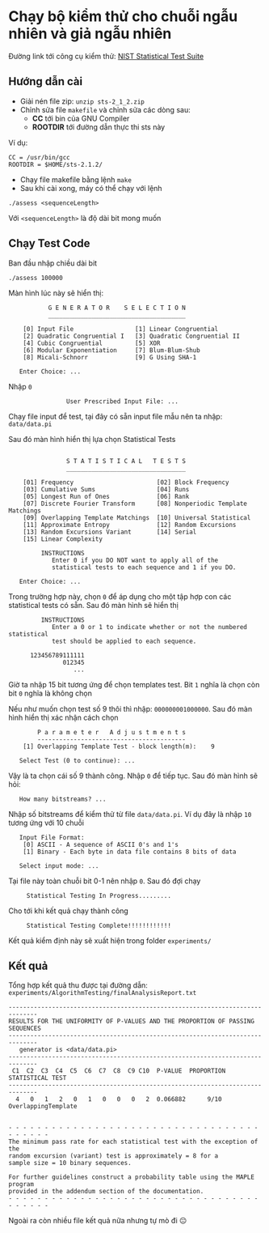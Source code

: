 # Chạy bộ kiểm thử cho chuỗi ngẫu nhiên và giả ngẫu nhiên

Đường link tới công cụ kiểm thử: [NIST Statistical Test Suite](https://csrc.nist.gov/projects/random-bit-generation/documentation-and-software)

## Hướng dẫn cài

- Giải nén file zip: `unzip sts-2_1_2.zip`
- Chỉnh sửa file `makefile` và chỉnh sửa các dòng sau:
    + **CC** tới bin của GNU Compiler
    + **ROOTDIR** tới đường dẫn thực thi sts này

Ví dụ:
```
CC = /usr/bin/gcc
ROOTDIR = $HOME/sts-2.1.2/
```
- Chạy file makefile bằng lệnh `make`
- Sau khi cài xong, máy có thể chạy với lệnh
```
./assess <sequenceLength>
```
Với `<sequenceLength>` là độ dài bit mong muốn

## Chạy Test Code

Ban đầu nhập chiều dài bit
```
./assess 100000
```
Màn hình lúc này sẽ hiển thị:
```
           G E N E R A T O R    S E L E C T I O N 
           ______________________________________

    [0] Input File                 [1] Linear Congruential
    [2] Quadratic Congruential I   [3] Quadratic Congruential II
    [4] Cubic Congruential         [5] XOR
    [6] Modular Exponentiation     [7] Blum-Blum-Shub
    [8] Micali-Schnorr             [9] G Using SHA-1

   Enter Choice: ...
```
Nhập `0`
```
                User Prescribed Input File: ...
```
Chạy file input để test, tại đây có sẵn input file mẫu nên ta nhập: `data/data.pi`

Sau đó màn hình hiển thị lựa chọn Statistical Tests
```

                S T A T I S T I C A L   T E S T S
                _________________________________

    [01] Frequency                       [02] Block Frequency
    [03] Cumulative Sums                 [04] Runs
    [05] Longest Run of Ones             [06] Rank
    [07] Discrete Fourier Transform      [08] Nonperiodic Template Matchings
    [09] Overlapping Template Matchings  [10] Universal Statistical
    [11] Approximate Entropy             [12] Random Excursions
    [13] Random Excursions Variant       [14] Serial
    [15] Linear Complexity

         INSTRUCTIONS
            Enter 0 if you DO NOT want to apply all of the
            statistical tests to each sequence and 1 if you DO.

   Enter Choice: ...
```
Trong trường hợp này, chọn `0` để áp dụng cho một tập hợp con các statistical tests có sẵn. Sau đó màn hình sẽ hiển thị
```
         INSTRUCTIONS
            Enter a 0 or 1 to indicate whether or not the numbered statistical
            test should be applied to each sequence.

      123456789111111
               012345
                  ...
```
Giờ ta nhập 15 bit tương ứng để chọn templates test. Bit `1` nghĩa là chọn còn bit `0` nghĩa là không chọn

Nếu như muốn chọn test số 9 thôi thì nhập: `000000001000000`. Sau đó màn hình hiển thị xác nhận cách chọn
```
        P a r a m e t e r   A d j u s t m e n t s
        -----------------------------------------
    [1] Overlapping Template Test - block length(m):    9

   Select Test (0 to continue): ...
```
Vậy là ta chọn cái số 9 thành công. Nhập `0` để tiếp tục. Sau đó màn hình sẽ hỏi:
```
   How many bitstreams? ...
```
Nhập số bitstreams để kiểm thử từ file `data/data.pi`. Ví dụ đây là nhập `10` tương ứng với 10 chuỗi
```
   Input File Format:
    [0] ASCII - A sequence of ASCII 0's and 1's
    [1] Binary - Each byte in data file contains 8 bits of data

   Select input mode: ...
```
Tại file này toàn chuỗi bit 0-1 nên nhập `0`. Sau đó đợi chạy
```
     Statistical Testing In Progress.........
```
Cho tới khi kết quả chạy thành công
```
     Statistical Testing Complete!!!!!!!!!!!!
```
Kết quả kiểm định này sẽ xuất hiện trong folder `experiments/`

## Kết quả

Tổng hợp kết quả thu được tại đường dẫn: `experiments/AlgorithmTesting/finalAnalysisReport.txt`

```
------------------------------------------------------------------------------
RESULTS FOR THE UNIFORMITY OF P-VALUES AND THE PROPORTION OF PASSING SEQUENCES
------------------------------------------------------------------------------
   generator is <data/data.pi>
------------------------------------------------------------------------------
 C1  C2  C3  C4  C5  C6  C7  C8  C9 C10  P-VALUE  PROPORTION  STATISTICAL TEST
------------------------------------------------------------------------------
  4   0   1   2   0   1   0   0   0   2  0.066882      9/10      OverlappingTemplate


- - - - - - - - - - - - - - - - - - - - - - - - - - - - - - - - - - - - - - - - -
The minimum pass rate for each statistical test with the exception of the
random excursion (variant) test is approximately = 8 for a
sample size = 10 binary sequences.

For further guidelines construct a probability table using the MAPLE program
provided in the addendum section of the documentation.
- - - - - - - - - - - - - - - - - - - - - - - - - - - - - - - - - - - - - - - - -

```
Ngoài ra còn nhiều file kết quả nữa nhưng tự mò đi :neutral_face:
